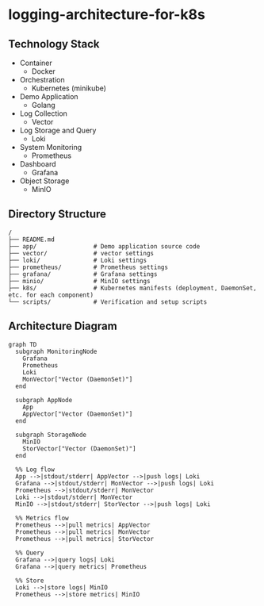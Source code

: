 # logging-architecture-for-k8s

## Technology Stack

- Container
  - Docker
- Orchestration
  - Kubernetes (minikube)
- Demo Application
  - Golang
- Log Collection
  - Vector
- Log Storage and Query
  - Loki
- System Monitoring
  - Prometheus
- Dashboard
  - Grafana
- Object Storage
  - MinIO

## Directory Structure

```
/
├── README.md
├── app/                # Demo application source code
├── vector/             # vector settings
├── loki/               # Loki settings
├── prometheus/         # Prometheus settings
├── grafana/            # Grafana settings
├── minio/              # MinIO settings
├── k8s/                # Kubernetes manifests (deployment, DaemonSet, etc. for each component)
└── scripts/            # Verification and setup scripts
```

## Architecture Diagram

```mermaid
graph TD
  subgraph MonitoringNode
    Grafana
    Prometheus
    Loki
    MonVector["Vector (DaemonSet)"]
  end

  subgraph AppNode
    App
    AppVector["Vector (DaemonSet)"]
  end

  subgraph StorageNode
    MinIO
    StorVector["Vector (DaemonSet)"]
  end

  %% Log flow
  App -->|stdout/stderr| AppVector -->|push logs| Loki
  Grafana -->|stdout/stderr| MonVector -->|push logs| Loki
  Prometheus -->|stdout/stderr| MonVector
  Loki -->|stdout/stderr| MonVector
  MinIO -->|stdout/stderr| StorVector -->|push logs| Loki

  %% Metrics flow
  Prometheus -->|pull metrics| AppVector
  Prometheus -->|pull metrics| MonVector
  Prometheus -->|pull metrics| StorVector

  %% Query
  Grafana -->|query logs| Loki
  Grafana -->|query metrics| Prometheus

  %% Store
  Loki -->|store logs| MinIO
  Prometheus -->|store metrics| MinIO
```
